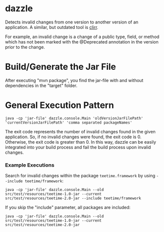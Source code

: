 # dazzle
Detects invalid changes from one version to another version of an application. A similar, but outdated tool is [clirr](http://clirr.sourceforge.net/index.html).

For example, an invalid change is a change of a public type, field, or method which has not been marked with the @Deprecated annotation in the version prior to the change.

# Build/Generate the Jar File
After executing "mvn package", you find the jar-file with and without dependencies in the "target" folder.

# General Execution Pattern
`java -cp 'jar-file' dazzle.console.Main 'oldVersionJarFilePath' 'currentVersionJarFilePath' 'comma separated packageNames'`

The exit code represents the number of invalid changes found in the given application. So, if no invalid changes were found, the exit code is 0. Otherwise, the exit code is greater than 0. In this way, dazzle can be easily integrated into your build process and fail the build process upon invalid changes.

### Example Executions
Search for invalid changes within the package `teetime.framework` by using `--include teetime/framework`:

`java -cp 'jar-file' dazzle.console.Main --old src/test/resources/teetime-1.0-jar --current src/test/resources/teetime-2.0-jar --include teetime/framework`

If you skip the "include" parameter, all packages are included:

`java -cp 'jar-file' dazzle.console.Main --old src/test/resources/teetime-1.0-jar --current src/test/resources/teetime-2.0-jar`
